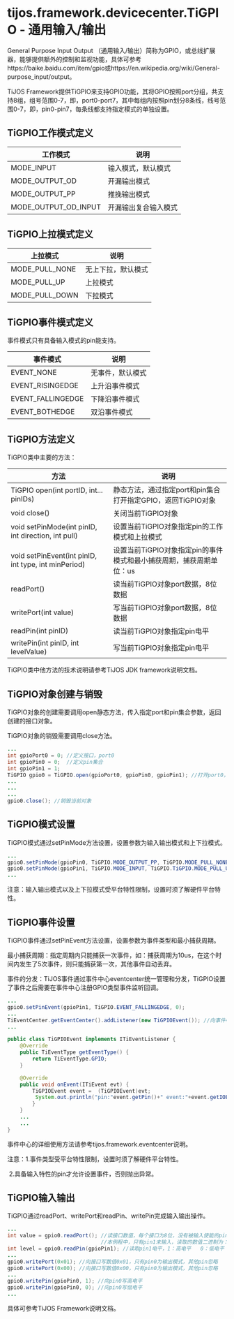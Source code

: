 # tijos.framework.devicecenter.TiGPIO - 通用输入/输出

General Purpose Input Output （通用输入/输出）简称为GPIO，或总线扩展器，能够提供额外的控制和监视功能，具体可参考https://baike.baidu.com/item/gpio或https://en.wikipedia.org/wiki/General-purpose_input/output。

TiJOS Framework提供TiGPIO来支持GPIO功能，其将GPIO按照port分组，共支持8组，组号范围0-7，即，port0-port7，其中每组内按照pin划分8条线，线号范围0-7，即，pin0-pin7，每条线都支持指定模式的单独设置。



## TiGPIO工作模式定义

| 工作模式                 | 说明         |
| -------------------- | ---------- |
| MODE_INPUT           | 输入模式，默认模式  |
| MODE_OUTPUT_OD       | 开漏输出模式     |
| MODE_OUTPUT_PP       | 推挽输出模式     |
| MODE_OUTPUT_OD_INPUT | 开漏输出复合输入模式 |



## TiGPIO上拉模式定义

| 上拉模式           | 说明        |
| -------------- | --------- |
| MODE_PULL_NONE | 无上下拉，默认模式 |
| MODE_PULL_UP   | 上拉模式      |
| MODE_PULL_DOWN | 下拉模式      |



## TiGPIO事件模式定义

事件模式只有具备输入模式的pin能支持。

| 事件模式              | 说明       |
| ----------------- | -------- |
| EVENT_NONE        | 无事件，默认模式 |
| EVENT_RISINGEDGE  | 上升沿事件模式  |
| EVENT_FALLINGEDGE | 下降沿事件模式  |
| EVENT_BOTHEDGE    | 双沿事件模式   |



## TiGPIO方法定义

TiGPIO类中主要的方法：

| 方法                                       | 说明                                      |
| ---------------------------------------- | --------------------------------------- |
| TiGPIO open(int portID, int... pinIDs)   | 静态方法，通过指定port和pin集合打开指定GPIO，返回TiGPIO对象  |
| void close()                             | 关闭当前TiGPIO对象                            |
| void setPinMode(int pinID, int direction, int pull) | 设置当前TiGPIO对象指定pin的工作模式和上拉模式             |
| void setPinEvent(int pinID, int type, int minPeriod) | 设置当前TiGPIO对象指定pin的事件模式和最小捕获周期，捕获周期单位：us |
| readPort()                               | 读当前TiGPIO对象port数据，8位数据                  |
| writePort(int value)                     | 写当前TiGPIO对象port数据，8位数据                  |
| readPin(int pinID)                       | 读当前TiGPIO对象指定pin电平                      |
| writePin(int pinID, int levelValue)      | 写当前TiGPIO对象指定pin电平                      |

TiGPIO类中他方法的技术说明请参考TiJOS JDK framework说明文档。



## TiGPIO对象创建与销毁

TiGPIO对象的创建需要调用open静态方法，传入指定port和pin集合参数，返回创建的接口对象。

TiGPIO对象的销毁需要调用close方法。

```java
...
int gpioPort0 = 0; //定义接口，port0
int gpioPin0 = 0;  //定义pin集合
int gpioPin1 = 1;
TiGPIO gpio0 = TiGPIO.open(gpioPort0, gpioPin0, gpioPin1); //打开port0，返回TiGPIO接口对象
...
...
...
gpio0.close(); //销毁当前对象
```



## TiGPIO模式设置

TiGPIO模式通过setPinMode方法设置，设置参数为输入输出模式和上下拉模式。

```java
...
gpio0.setPinMode(gpioPin0, TiGPIO.MODE_OUTPUT_PP, TiGPIO.MODE_PULL_NONE); //推挽输出，无上下拉
gpio0.setPinMode(gpioPin1, TiGPIO.MODE_INPUT, TiGPIO.TiGPIO.MODE_PULL_UP); //输入，上拉
...
```

注意：输入输出模式以及上下拉模式受平台特性限制，设置时须了解硬件平台特性。



## TiGPIO事件设置

TiGPIO事件通过setPinEvent方法设置，设置参数为事件类型和最小捕获周期。

最小捕获周期：指定周期内只能捕获一次事件，如：捕获周期为10us，在这个时间内发生了5次事件，则只能捕获第一次，其他事件自动丢弃。

事件的分发：TiJOS事件通过事件中心eventcenter统一管理和分发，TiGPIO设置了事件之后需要在事件中心注册GPIO类型事件监听回调。

```java
...
gpio0.setPinEvent(gpioPin1, TiGPIO.EVENT_FALLINGEDGE, 0);
...
TiEventCenter.getEventCenter().addListener(new TiGPIOEvent()); //向事件中心添加GPIO事件监听
...
```

```java
public class TiGPIOEvent implements ITiEventListener {
	@Override
	public TiEventType getEventType() {
		return TiEventType.GPIO;
	}

	@Override
	public void onEvent(ITiEvent evt) {
		TiGPIOEvent event =  (TiGPIOEvent)evt;
      	 System.out.println("pin:"event.getPin()+" event:"+event.getIOEvent()); //打印发生事件的																		   //pin和event
		}
	} 
	...
	...
}
```

事件中心的详细使用方法请参考tijos.framework.eventcenter说明。

注意：1.事件类型受平台特性限制，设置时须了解硬件平台特性。

​            2.具备输入特性的pin才允许设置事件，否则抛出异常。



## TiGPIO输入输出

TiGPIO通过readPort、writePort和readPin、writePin完成输入输出操作。

```java
...
int value = gpio0.readPort(); //读接口数值，每个接口为8位，没有被输入使能的pin固定为0
                              //本例程中，只有pin1未输入，读取的数值二进制为：000000X0, 其中X=1或0
int level = gpio0.readPin(gpioPin1); //读取pin1电平，1：高电平   0：低电平
...
gpio0.writePort(0x01); //向接口写数值0x01，只有pin0为输出模式，其他pin忽略
gpio0.writePort(0x00); //向接口写数值0x00，只有pin0为输出模式，其他pin忽略
...
gpio0.writePin(gpioPin0, 1); //向pin0写高电平
gpio0.writePin(gpioPin0, 0); //向pin0写低电平
...
```



具体可参考TiJOS Framework说明文档。